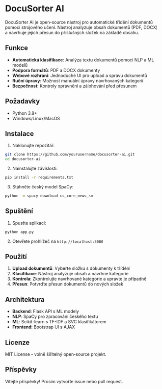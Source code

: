 # DocuSorter AI

DocuSorter AI je open-source nástroj pro automatické třídění dokumentů pomocí strojového učení. Nástroj analyzuje obsah dokumentů (PDF, DOCX) a navrhuje jejich přesun do příslušných složek na základě obsahu.

## Funkce

- **Automatická klasifikace**: Analýza textu dokumentů pomocí NLP a ML modelů
- **Podpora formátů**: PDF a DOCX dokumenty
- **Webové rozhraní**: Jednoduché UI pro upload a správu dokumentů
- **Ruční úpravy**: Možnost manuální úpravy navrhovaných kategorií
- **Bezpečnost**: Kontroly oprávnění a zálohování před přesunem

## Požadavky

- Python 3.8+
- Windows/Linux/MacOS

## Instalace

1. Naklonujte repozitář:
```bash
git clone https://github.com/yourusername/docusorter-ai.git
cd docusorter-ai
```

2. Nainstalujte závislosti:
```bash
pip install -r requirements.txt
```

3. Stáhněte český model SpaCy:
```bash
python -m spacy download cs_core_news_sm
```

## Spuštění

1. Spusťte aplikaci:
```bash
python app.py
```

2. Otevřete prohlížeč na `http://localhost:5000`

## Použití

1. **Upload dokumentů**: Vyberte složku s dokumenty k třídění
2. **Klasifikace**: Nástroj analyzuje obsah a navrhne kategorie
3. **Kontrola**: Zkontrolujte navrhované kategorie a upravte je případně
4. **Přesun**: Potvrďte přesun dokumentů do nových složek

## Architektura

- **Backend**: Flask API s ML modely
- **NLP**: SpaCy pro zpracování českého textu
- **ML**: Scikit-learn s TF-IDF a SVC klasifikátorem
- **Frontend**: Bootstrap UI s AJAX

## Licenze

MIT License - volně šiřitelný open-source projekt.

## Příspěvky

Vítejte příspěvky! Prosím vytvořte issue nebo pull request.

